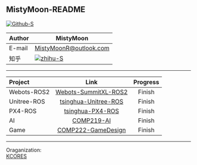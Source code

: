 ## MistyMoon-README

[![Github-S]][Github]

| Author | MistyMoon              |
| ------ | ---------------------- |
| E-mail | MistyMoonR@outlook.com |
| 知乎   | [![zhihu-S]][zhihu]    |

-----------------------

| Project     |                                    Link                                    | Progress |
| :---------- | :------------------------------------------------------------------------: | :------: |
| Webots-ROS2 |   [Webots-SummitXL-ROS2](https://github.com/MistyMoonR/Webots-SummitXL)    |  Finish  |
| Unitree-ROS | [tsinghua-Unitree-ROS](https://github.com/MistyMoonR/tsinghua-Unitree-ROS) |  Finish  |
| PX4-ROS     |     [tsinghua-PX4-ROS](https://github.com/MistyMoonR/tsinghua-PX4-ROS)     |  Finish  |
| AI          |           [COMP219-AI](https://github.com/MistyMoonR/COMP219-AI)           |  Finish  |
| Game        |   [COMP222-GameDesign](https://github.com/MistyMoonR/COMP222-GameDesign)   |  Finish  |

-----------------------
Oraganization:      
[KCORES](https://github.com/KCORES)


[Github]:https://github.com/MistyMoonR "Github"

[Github-S]: https://badgen.net/badge/Github/MistyMoon/:color?icon=github

[zhihu]:https://www.zhihu.com/people/mistymoon-64 "zhihu"

[zhihu-S]: https://badgen.net/badge/%E7%9F%A5%E4%B9%8E/Mistymoon/blue
